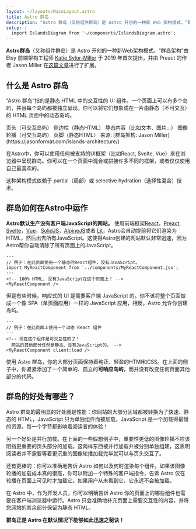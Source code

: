 ```yaml
---
layout: ~/layouts/MainLayout.astro
title: Astro 群岛
description: "Astro 群岛（又称组件群岛）是 Astro 开创的一种新 Web 架构模式。“群岛架构”由 Etsy 前端架构工程师 Katie Sylor-Miller 于2019年首次提出，并由 Preact 的作者 Jason Miller 进行扩展。"
setup: |
  import IslandsDiagram from '~/components/IslandsDiagram.astro';
---
```


**Astro群岛**（又称组件群岛）是 Astro 开创的一种新Web架构模式。“群岛架构”由 Etsy 前端架构工程师 [Katie Sylor-Miller](https://twitter.com/ksylor) 于 2019 年首次提出，并由 Preact 的作者 Jason Miller 在[这篇文章](https://jasonformat.com/islands-architecture/)进行了扩展。

## 什么是 Astro 群岛

“Astro 群岛“指的是静态 HTML 中的交互性的 UI 组件。一个页面上可以有多个岛屿，并且每个岛屿都被独立呈现。你可以将它们想象成在一片由静态（不可交互）的 HTML 页面中的动态岛屿。

<IslandsDiagram>
    <Fragment slot="headerApp">页头（可交互岛屿）</Fragment>
    <Fragment slot="sidebarApp">侧边栏（静态HTML）</Fragment>
    <Fragment slot="main">
        静态内容（比如文本、图片...）
    </Fragment>
    <Fragment slot="carouselApp">图像轮播（可交互岛屿）</Fragment>
    <Fragment slot="footer">页脚（静态HTML）</Fragment>
    <Fragment slot="source">来源: [群岛架构: Jason Miller](https://jasonformat.com/islands-architecture/)</Fragment>
</IslandsDiagram>

在Astro中，你可以使用任何被支持的UI框架（比如React, Svelte, Vue）来在浏览器中呈现群岛。你可以在一个页面中混合或拼接许多不同的框架，或者仅仅使用自己最喜欢的。

这种架构模式依赖于 partial（局部）或 selective hydration（选择性混合）技术。

## 群岛如何在Astro中运作

**Astro默认生产没有客户端JavaScript的网站。** 使用前端框架[React](https://reactjs.org/)，[Preact](https://preactjs.com/), [Svelte](https://svelte.dev/)，[Vue](https://vuejs.org/)，[SolidJS](https://www.solidjs.com/)，[AlpineJS](https://alpinejs.dev/)或者 [Lit](https://lit.dev/)，Astro会自动提前将它们渲染为HTML，然后出去所有JavaScript。这使得Astro创建的网站默认非常迅速，因为Astro帮你自动清除了所有页面上的JavaScript。

```astro title="src/pages/index.astro"
---
// 例子：在此页面使用一个静态的React组件，没有JavaScript。
import MyReactComponent from '../components/MyReactComponent.jsx';
---
<!-- 100% HTML, 没有JavaScript在这个页面上！ -->
<MyReactComponent />
```

但是有些时候，响应式的 UI 是需要客户端 JavaScript 的。你不该将整个页面做成一个像 SPA（单页面应用）一样的 JavaScript 应用，相反，Astro 允许你创建岛屿。

```astro title="src/pages/index.astro" ins="client:load"
---
// 例子：在此页面上使用一个动态 React 组件
---
<!-- 现在这个组件是可交互性的了！
  网站的其他部分任然是静态、没有JavaScript的。 -->
<MyReactComponent client:load />
```

使用 Astro 群岛，你的大部分页面保持着纯正、轻盈的HTMl和CSS。在上面的例子中，你紧紧添加了一个简单的、孤立的**可响应岛屿**，而并没有改变任何页面其他部分的代码。

## 群岛的好处有哪些？

Astro 群岛的最明显的好处就是性能：你网站的大部分区域都被转换为了快速、静态的 HTML，JavaScript 只为单独组件而被加载。JavaScript 是一个加载得最慢的资源。每一个字节都影响着阅读者的体验！

另一个好处是并行加载。在上面的一些假想例子中，重要性更低的图像轮播不应该阻挡更重要的页头部分的加载。这两样东西被并行加载并被分别单独组建，这表明阅读者并不需要等着更沉重的图像轮播加载完毕就可以与页头交互了。

还有更棒的：你可以准确地告诉 Astro 如何以及何时渲染每个组件。如果该图像轮播的加载成本真的很高，你可以附加一个特殊的客户端指令，告诉 Astro 仅在轮播在页面上可见时才加载它。如果用户从未看到它，它永远不会被加载。

在 Astro 中，作为开发人员，你可以明确告诉 Astro 你的页面上的哪些组件也需要在客户端浏览器中运行。Astro 只会准确地补充页面上需要交互性的内容，并将您网站的其余部分保留为静态 HTML。

**群岛正是 Astro 在默认情况下能够如此迅速之秘诀！**
